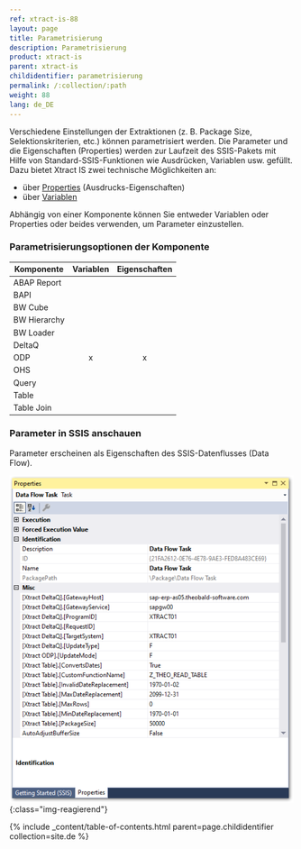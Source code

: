 ```yaml
---
ref: xtract-is-88
layout: page
title: Parametrisierung
description: Parametrisierung
product: xtract-is
parent: xtract-is
childidentifier: parametrisierung
permalink: /:collection/:path
weight: 88
lang: de_DE
---
```


Verschiedene Einstellungen der Extraktionen (z. B. Package Size, Selektionskriterien, etc.) können parametrisiert werden.
Die Parameter und die Eigenschaften (Properties) werden zur Laufzeit des SSIS-Pakets mit Hilfe von Standard-SSIS-Funktionen wie Ausdrücken, Variablen usw. gefüllt. 
Dazu bietet Xtract IS zwei technische Möglichkeiten an:
- über [Properties](./parametrisierung-properties) (Ausdrucks-Eigenschaften)
- über [Variablen](./parametrisierung-variablen)


Abhängig von einer Komponente können Sie entweder Variablen oder Properties oder beides verwenden, um Parameter einzustellen.

### Parametrisierungsoptionen der Komponente 

| Komponente   | Variablen | Eigenschaften |
|-------------|:-----:|:----:|
| ABAP Report |       |      | 
| BAPI        |       |      | 
| BW Cube     |       |      | 
| BW Hierarchy|       |      |
| BW Loader   |       |      |
| DeltaQ      |       |      |
| ODP         |   x    |   x   |
| OHS         |       |      |
| Query       |       |      |
| Table       |       |      |
| Table Join  |       |      |


### Parameter in SSIS anschauen
Parameter erscheinen als Eigenschaften des SSIS-Datenflusses (Data Flow).

![Properties](/img/content/xis/properties.png){:class="img-reagierend"}

{% include _content/table-of-contents.html parent=page.childidentifier collection=site.de %}